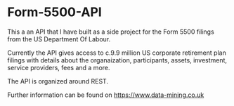 # Form-5500-API
This a an API that I have built  as a side project for the Form 5500 filings from the US Department Of Labour.

Currently the API gives access to c.9.9 million US corporate retirement plan filings with details about the organaization, participants, assets, investment, service providers, fees and a more.

The API is organized around REST.

Further information can be found on https://www.data-mining.co.uk
